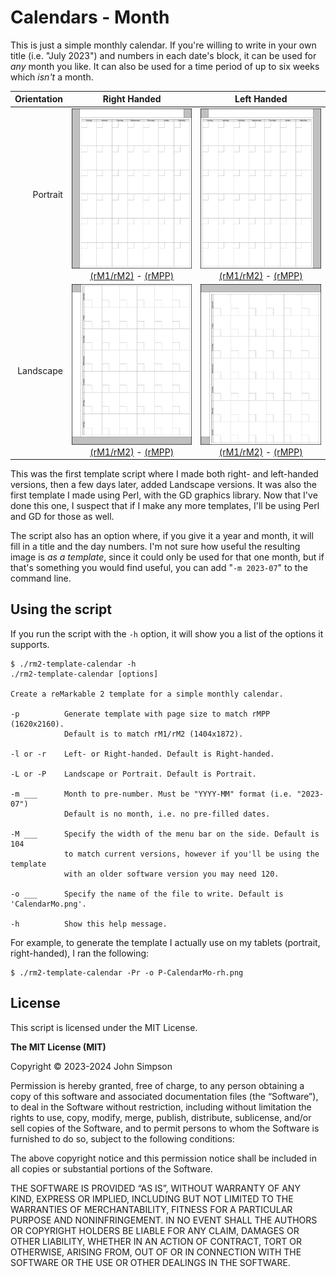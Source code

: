 # Calendars - Month

This is just a simple monthly calendar. If you're willing to write in your own title (i.e. "July 2023") and numbers in each date's block, it can be used for *any* month you like. It can also be used for a time period of up to six weeks which *isn't* a month.

| Orientation | Right Handed | Left Handed |
|------------:|:------------:|:-----------:|
| Portrait    | ![P-CalendarMo-rh-sm.png](rmpp/P-CalendarMo-rh-sm.png)<br/>[(rM1/rM2)](rm12/P-CalendarMo-rh.png) - [(rMPP)](rmpp/P-CalendarMo-rh-png) | ![P-CalendarMo-lh-sm.png](rmpp/P-CalendarMo-lh-sm.png)<br/>[(rM1/rM2)](rm12/P-CalendarMo-lh.png) - [(rMPP)](rmpp/P-CalendarMo-lh-png) |
| Landscape   | ![L-CalendarMo-rh-sm.png](rmpp/L-CalendarMo-rh-sm.png)<br/>[(rM1/rM2)](rm12/L-CalendarMo-rh.png) - [(rMPP)](rmpp/L-CalendarMo-rh.png) | ![L-CalendarMo-lh-sm.png](rmpp/L-CalendarMo-lh-sm.png)<br/>[(rM1/rM2)](rm12/L-CalendarMo-lh.png) - [(rMPP)](rmpp/L-CalendarMo-lh.png) |

This was the first template script where I made both right- and left-handed versions, then a few days later, added Landscape versions. It was also the first template I made using Perl, with the GD graphics library. Now that I've done this one, I suspect that if I make any more templates, I'll be using Perl and GD for those as well.

The script also has an option where, if you give it a year and month, it will fill in a title and the day numbers. I'm not sure how useful the resulting image is *as a template*, since it could only be used for that one month, but if that's something you would find useful, you can add "`-m 2023-07`" to the command line.

## Using the script

If you run the script with the `-h` option, it will show you a list of the options it supports.

```
$ ./rm2-template-calendar -h
./rm2-template-calendar [options]

Create a reMarkable 2 template for a simple monthly calendar.

-p          Generate template with page size to match rMPP (1620x2160).
            Default is to match rM1/rM2 (1404x1872).

-l or -r    Left- or Right-handed. Default is Right-handed.

-L or -P    Landscape or Portrait. Default is Portrait.

-m ___      Month to pre-number. Must be "YYYY-MM" format (i.e. "2023-07")
            Default is no month, i.e. no pre-filled dates.

-M ___      Specify the width of the menu bar on the side. Default is 104
            to match current versions, however if you'll be using the template
            with an older software version you may need 120.

-o ___      Specify the name of the file to write. Default is 'CalendarMo.png'.

-h          Show this help message.
```

For example, to generate the template I actually use on my tablets (portrait, right-handed), I ran the following:

```
$ ./rm2-template-calendar -Pr -o P-CalendarMo-rh.png
```

## License

This script is licensed under the MIT License.

**The MIT License (MIT)**

Copyright &copy; 2023-2024 John Simpson

Permission is hereby granted, free of charge, to any person obtaining a copy of this software and associated documentation files (the “Software”), to deal in the Software without restriction, including without limitation the rights to use, copy, modify, merge, publish, distribute, sublicense, and/or sell copies of the Software, and to permit persons to whom the Software is furnished to do so, subject to the following conditions:

The above copyright notice and this permission notice shall be included in all copies or substantial portions of the Software.

THE SOFTWARE IS PROVIDED “AS IS”, WITHOUT WARRANTY OF ANY KIND, EXPRESS OR IMPLIED, INCLUDING BUT NOT LIMITED TO THE WARRANTIES OF MERCHANTABILITY, FITNESS FOR A PARTICULAR PURPOSE AND NONINFRINGEMENT. IN NO EVENT SHALL THE AUTHORS OR COPYRIGHT HOLDERS BE LIABLE FOR ANY CLAIM, DAMAGES OR OTHER LIABILITY, WHETHER IN AN ACTION OF CONTRACT, TORT OR OTHERWISE, ARISING FROM, OUT OF OR IN CONNECTION WITH THE SOFTWARE OR THE USE OR OTHER DEALINGS IN THE SOFTWARE.
